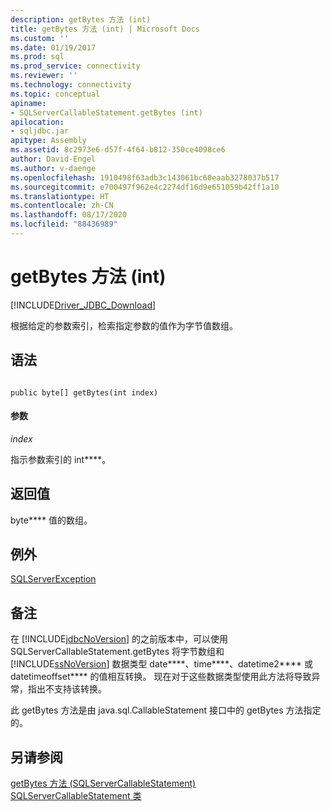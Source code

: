 ```yaml
---
description: getBytes 方法 (int)
title: getBytes 方法 (int) | Microsoft Docs
ms.custom: ''
ms.date: 01/19/2017
ms.prod: sql
ms.prod_service: connectivity
ms.reviewer: ''
ms.technology: connectivity
ms.topic: conceptual
apiname:
- SQLServerCallableStatement.getBytes (int)
apilocation:
- sqljdbc.jar
apitype: Assembly
ms.assetid: 8c2973e6-d57f-4f64-b812-350ce4098ce6
author: David-Engel
ms.author: v-daenge
ms.openlocfilehash: 1910498f63adb3c143061bc60eaab3278037b517
ms.sourcegitcommit: e700497f962e4c2274df16d9e651059b42ff1a10
ms.translationtype: HT
ms.contentlocale: zh-CN
ms.lasthandoff: 08/17/2020
ms.locfileid: "88436989"
---
```

# <a name="getbytes-method-int"></a>getBytes 方法 (int)
[!INCLUDE[Driver_JDBC_Download](../../../includes/driver_jdbc_download.md)]

  根据给定的参数索引，检索指定参数的值作为字节值数组。  
  
## <a name="syntax"></a>语法  
  
```  
  
public byte[] getBytes(int index)  
```  
  
#### <a name="parameters"></a>参数  
 *index*  
  
 指示参数索引的 int****。  
  
## <a name="return-value"></a>返回值  
 byte**** 值的数组。  
  
## <a name="exceptions"></a>例外  
 [SQLServerException](../../../connect/jdbc/reference/sqlserverexception-class.md)  
  
## <a name="remarks"></a>备注  
 在 [!INCLUDE[jdbcNoVersion](../../../includes/jdbcnoversion_md.md)] 的之前版本中，可以使用 SQLServerCallableStatement.getBytes 将字节数组和 [!INCLUDE[ssNoVersion](../../../includes/ssnoversion-md.md)] 数据类型 date****、time****、datetime2**** 或 datetimeoffset**** 的值相互转换。 现在对于这些数据类型使用此方法将导致异常，指出不支持该转换。  
  
 此 getBytes 方法是由 java.sql.CallableStatement 接口中的 getBytes 方法指定的。  
  
## <a name="see-also"></a>另请参阅  
 [getBytes 方法 &#40;SQLServerCallableStatement&#41;](../../../connect/jdbc/reference/getbytes-method-sqlservercallablestatement.md)   
 [SQLServerCallableStatement 类](../../../connect/jdbc/reference/sqlservercallablestatement-class.md)  
  
  
